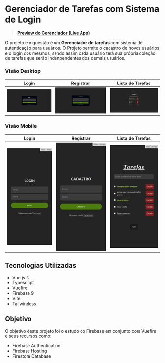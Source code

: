 # Gerenciador de Tarefas com Sistema de Login

> [**Preview do Gerenciador (Live App)**](https://vuefire2023.web.app)

O projeto em questão é um **Gerenciador de tarefas** com sistema de autenticação para usuários. O Projeto permite o cadastro de novos usuários e o login dos mesmos, sendo assim cada usuário terá sua própria coleção de tarefas que serão indenpendentes dos demais usuários.

### Visão Desktop
| Login   | Registrar | Lista de Tarefas
|----------|---------|---------|
| ![Logar Desktop](public/login-desktop.png) |  ![Registrar Desktop](public/registro-desktop.png) | ![lista de tarefas Desktop](public/tarefa-desktop.png) |

### Visão Mobile

| Login   | Registrar | Lista de Tarefas
|----------|---------|---------|
| ![Login Mobile](public/login-mobile.png) |  ![Registrar Mobile](public/registro-mobile.png) | ![Lista de tarefas Mobile](public/tarefas-mobile.png) |

## Tecnologias Utilizadas

- Vue.js 3
- Typescript
- Vuefire
- Firebase 9
- Vite
- Tailwindcss

## Objetivo

O objetivo deste projeto foi o estudo do Firebase em conjunto com Vuefire e seus recursos como:


- Firebase Authentication
- Firebase Hosting
- Firestore Database

